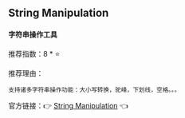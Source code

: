 ## String Manipulation

#### 字符串操作工具

推荐指数：8 * ⭐

推荐理由：

    支持诸多字符串操作功能：大小写转换，驼峰，下划线，空格。。。

官方链接：👉 [String Manipulation](
https://plugins.jetbrains.com/plugin/2162-string-manipulation
) 👈






















